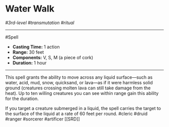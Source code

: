 # Water Walk
*#3rd-level #transmutation #ritual*
___ 
#Spell
- **Casting Time:** 1 action
- **Range:** 30 feet
- **Components:** V, S, M (a piece of cork)
- **Duration:** 1 hour
---
This spell grants the ability to move across any liquid surface—such as water, acid, mud, snow, quicksand, or lava—as if it were harmless solid ground (creatures crossing molten lava can still take damage from the heat). Up to ten willing creatures you can see within range gain this ability for the duration.

If you target a creature submerged in a liquid, the spell carries the target to the surface of the liquid at a rate of 60 feet per round.
#cleric
#druid
#ranger
#sorcerer
#artificer
[[SRD]]